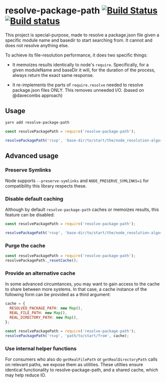 # resolve-package-path [![Build Status](https://travis-ci.org/stefanpenner/resolve-package-path.svg?branch=master)](https://travis-ci.org/stefanpenner/resolve-package-path) [![Build status](https://ci.appveyor.com/api/projects/status/7d7xx9ig4153lhh1/branch/master?svg=true)](https://ci.appveyor.com/project/embercli/resolve-package-path/branch/master)

This project is special-purpose, made to resolve a package.json file
given a specific module name and basedir to start searching from. It
cannot and does not resolve anything else.

To achieve its file-resolution performance, it does two specific things:

- It memoizes results identically to node's `require`. Specifically,
  for a given moduleName and baseDir it will, for the duration of the process,
  always return the exact same response.

- It re-implements the parts of `require.resolve` needed to resolve package.json
  files ONLY. This removes unneeded I/O. (based on @davecombs approach)

## Usage

```sh
yarn add resolve-package-path
```

```js
const resolvePackagePath = require('resolve-package-path');

resolvePackagePath('rsvp', 'base-dir/to/start/the/node_resolution-algorithm-from') => // /path/to/rsvp.json or null
```

## Advanced usage

### Preserve Symlinks

Node supports `--preserve-symlinks` and `NODE_PRESERVE_SYMLINKS=1` for compatibility this library respects these.

### Disable default caching

Although by default `resolve-package-path` caches or memoizes results, this feature can be disabled:

```js
const resolvePackagePath = require('resolve-package-path');

resolvePackagePath('rsvp', 'base-dir/to/start/the/node_resolution-algorithm-from', false) => // uncached result /path/to/rsvp.json or null
```

### Purge the cache

```js
const resolvePackagePath = require('resolve-package-path');
resolvePackagePath._resetCache();
```

### Provide an alternative cache

In some advanced circumtances, you may want to gain access to the cache to share between more systems.
In that case, a cache instance of the following form can be provided as a third argument:

```js
cache = {
  RESOLVED_PACKAGE_PATH: new Map(),
  REAL_FILE_PATH: new Map(),
  REAL_DIRECTORY_PATH: new Map(),
};

const resolvePackagePath = require('resolve-package-path');
resolvePackagePath('rsvp', 'path/to/start/from', cache);
```

### Use internal helper functions

For consumers who also do `getRealFilePath` or
`getRealDirectoryPath` calls on relevant paths, we expose them as utilities.
These utilties ensure identical functionality to resolve-package-path, and a
shared cache, which may help reduce IO.
